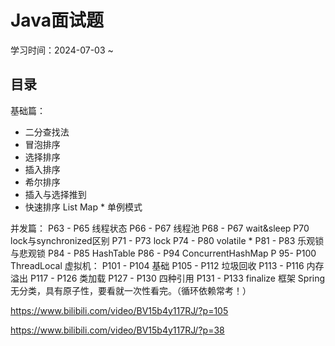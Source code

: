 # Java面试题

学习时间：2024-07-03 ~

## 目录

基础篇： 
- 二分查找法
- 冒泡排序
- 选择排序
- 插入排序
- 希尔排序
- 插入与选择推到
- 快速排序
List
Map *
单例模式

并发篇：
P63 - P65 线程状态
P66 - P67 线程池
P68 - P67 wait&sleep
P70 lock与synchronized区别
P71 - P73 lock
P74 - P80 volatile *
P81 - P83 乐观锁与悲观锁
P84 - P85 HashTable
P86 - P94 ConcurrentHashMap
P 95- P100 ThreadLocal
虚拟机：
P101 - P104 基础
P105 - P112 垃圾回收
P113 - P116 内存溢出
P117 - P126 类加载
P127 - P130 四种引用
P131 - P133 finalize
框架 Spring 无分类，具有原子性，要看就一次性看完。（循环依赖常考！）




https://www.bilibili.com/video/BV15b4y117RJ/?p=105

https://www.bilibili.com/video/BV15b4y117RJ/?p=38